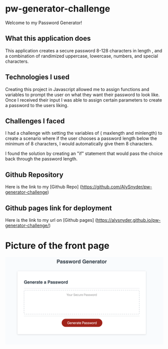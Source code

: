 # pw-generator-challenge

Welcome to my Password Generator! 

## What this application does

This application creates a secure password 8-128 characters in length , and a combination of randimized uppercase, lowercase, numbers, and special characters. 

## Technologies I used

Creating this project in Javascript allowed me to assign functions and variables to prompt the user on what they want their password to look like. Once I received their input I was able to assign certain parameters to create a password to the users liking.

## Challenges I faced

I had a challenge with setting the variables of ( maxlength and minlength) to create a scenario where if the user chooses a password length below the minimum of 8 characters, I would automatically give them 8 characters. 

I found the solution by creating an "if" statement that would pass the choice back through the password length. 

## Github Repository
Here is the link to my [Github Repo] (https://github.com/AlySnyder/pw-generator-challenge)


## Github pages link for deployment
Here is the link to my url on [Github pages] (https://alysnyder.github.io/pw-generator-challenge/)

# Picture of the front page

![](mockup.png)
